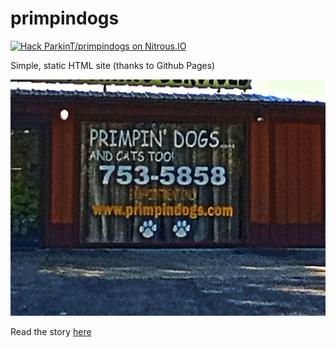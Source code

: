 primpindogs
===========

[![Hack ParkinT/primpindogs on Nitrous.IO](https://d3o0mnbgv6k92a.cloudfront.net/assets/hack-s-v1-7475db0cf93fe5d1e29420c928ebc614.png)](https://www.nitrous.io/hack_button?source=embed&runtime=php&repo=ParkinT%2Fprimpindogs&file_to_open=README.md)

Simple, static HTML site (thanks to Github Pages)


![Building Front with domain name in large letters](https://github.com/ParkinT/primpindogs/blob/gh-pages/primpindogs.png?raw=true)

Read the story [here](https://github.com/ParkinT/primpindogs/tree/gh-pages#primpindogs)
